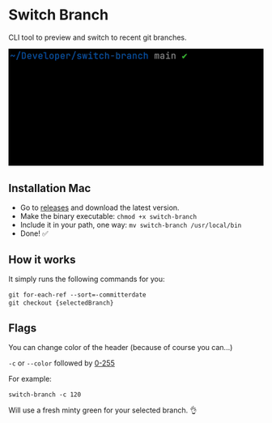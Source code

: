 # Switch Branch

CLI tool to preview and switch to recent git branches.

![demo gif](demo.gif)

## Installation Mac

- Go to [releases](https://github.com/oscarheimdahl/switch-branch/releases) and download the latest version.
- Make the binary executable: `chmod +x switch-branch`
- Include it in your path, one way: `mv switch-branch /usr/local/bin`
- Done! ✅

## How it works

It simply runs the following commands for you:

```
git for-each-ref --sort=-committerdate
git checkout {selectedBranch}
```

## Flags

You can change color of the header (because of course you can...)

`-c` or `--color` followed by [0-255](https://gist.github.com/fnky/458719343aabd01cfb17a3a4f7296797)

For example:

```
switch-branch -c 120
```

Will use a fresh minty green for your selected branch. 👌
